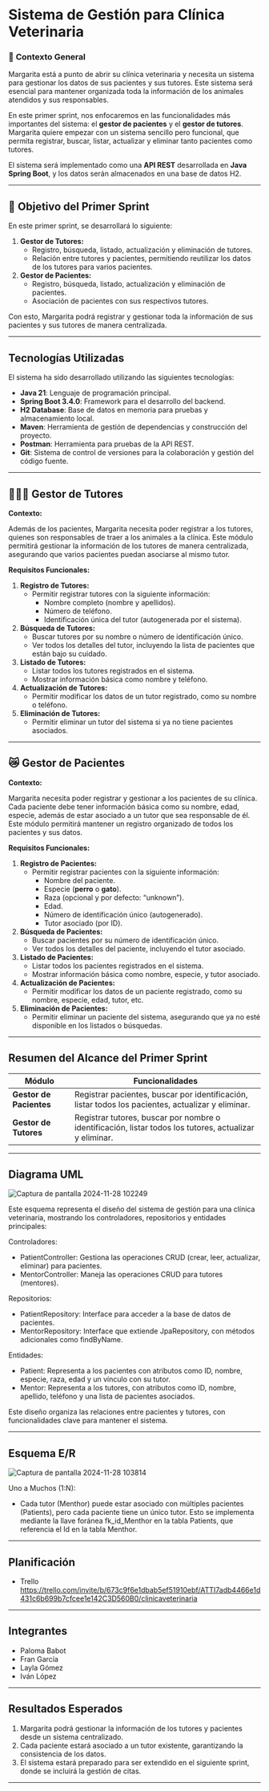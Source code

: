 # Sistema de Gestión para Clínica Veterinaria

### 🏁 **Contexto General**

Margarita está a punto de abrir su clínica veterinaria y necesita un sistema para gestionar los datos de sus pacientes y sus tutores. Este sistema será esencial para mantener organizada toda la información de los animales atendidos y sus responsables.

En este primer sprint, nos enfocaremos en las funcionalidades más importantes del sistema: el **gestor de pacientes** y el **gestor de tutores**. Margarita quiere empezar con un sistema sencillo pero funcional, que permita registrar, buscar, listar, actualizar y eliminar tanto pacientes como tutores.

El sistema será implementado como una **API REST** desarrollada en **Java Spring Boot**, y los datos serán almacenados en una base de datos H2.

---

## 👀 **Objetivo del Primer Sprint**

En este primer sprint, se desarrollará lo siguiente:

1. **Gestor de Tutores:**
    - Registro, búsqueda, listado, actualización y eliminación de tutores.
    - Relación entre tutores y pacientes, permitiendo reutilizar los datos de los tutores para varios pacientes.
2. **Gestor de Pacientes:**
    - Registro, búsqueda, listado, actualización y eliminación de pacientes.
    - Asociación de pacientes con sus respectivos tutores.

Con esto, Margarita podrá registrar y gestionar toda la información de sus pacientes y sus tutores de manera centralizada.

---

## **Tecnologías Utilizadas**

El sistema ha sido desarrollado utilizando las siguientes tecnologías:

- **Java 21**: Lenguaje de programación principal.
- **Spring Boot 3.4.0**: Framework para el desarrollo del backend.
- **H2 Database**: Base de datos en memoria para pruebas y almacenamiento local.
- **Maven**: Herramienta de gestión de dependencias y construcción del proyecto.
- **Postman**: Herramienta para pruebas de la API REST.
- **Git**: Sistema de control de versiones para la colaboración y gestión del código fuente.

---

## 🧑🏽‍🦰 **Gestor de Tutores**

**Contexto:**

Además de los pacientes, Margarita necesita poder registrar a los tutores, quienes son responsables de traer a los animales a la clínica. Este módulo permitirá gestionar la información de los tutores de manera centralizada, asegurando que varios pacientes puedan asociarse al mismo tutor.

**Requisitos Funcionales:**

1. **Registro de Tutores:**
    - Permitir registrar tutores con la siguiente información:
        - Nombre completo (nombre y apellidos).
        - Número de teléfono.
        - Identificación única del tutor (autogenerada por el sistema).
2. **Búsqueda de Tutores:**
    - Buscar tutores por su nombre o número de identificación único.
    - Ver todos los detalles del tutor, incluyendo la lista de pacientes que están bajo su cuidado.
3. **Listado de Tutores:**
    - Listar todos los tutores registrados en el sistema.
    - Mostrar información básica como nombre y teléfono.
4. **Actualización de Tutores:**
    - Permitir modificar los datos de un tutor registrado, como su nombre o teléfono.
5. **Eliminación de Tutores:**
    - Permitir eliminar un tutor del sistema si ya no tiene pacientes asociados.

---

## 😿 **Gestor de Pacientes**

**Contexto:**

Margarita necesita poder registrar y gestionar a los pacientes de su clínica. Cada paciente debe tener información básica como su nombre, edad, especie, además de estar asociado a un tutor que sea responsable de él. Este módulo permitirá mantener un registro organizado de todos los pacientes y sus datos.

**Requisitos Funcionales:**

1. **Registro de Pacientes:**
    - Permitir registrar pacientes con la siguiente información:
        - Nombre del paciente.
        - Especie (**perro** o **gato**).
        - Raza (opcional y por defecto: “unknown”).
        - Edad.
        - Número de identificación único (autogenerado).
        - Tutor asociado (por ID).
2. **Búsqueda de Pacientes:**
    - Buscar pacientes por su número de identificación único.
    - Ver todos los detalles del paciente, incluyendo el tutor asociado.
3. **Listado de Pacientes:**
    - Listar todos los pacientes registrados en el sistema.
    - Mostrar información básica como nombre, especie, y tutor asociado.
4. **Actualización de Pacientes:**
    - Permitir modificar los datos de un paciente registrado, como su nombre, especie, edad, tutor, etc.
5. **Eliminación de Pacientes:**
    - Permitir eliminar un paciente del sistema, asegurando que ya no esté disponible en los listados o búsquedas.

---

## **Resumen del Alcance del Primer Sprint**

| **Módulo**           | **Funcionalidades**                                                                                                                                 |
|-----------------------|-----------------------------------------------------------------------------------------------------------------------------------------------------|
| **Gestor de Pacientes** | Registrar pacientes, buscar por identificación, listar todos los pacientes, actualizar y eliminar.                                                |
| **Gestor de Tutores**   | Registrar tutores, buscar por nombre o identificación, listar todos los tutores, actualizar y eliminar.                                           |

---

## **Diagrama UML**

![Captura de pantalla 2024-11-28 102249](https://github.com/user-attachments/assets/1185712d-4051-47c3-92e0-2bdc9be526e0)


Este esquema representa el diseño del sistema de gestión para una clínica veterinaria, mostrando los controladores, repositorios y entidades principales:

Controladores:

- PatientController: Gestiona las operaciones CRUD (crear, leer, actualizar, eliminar) para pacientes.
- MentorController: Maneja las operaciones CRUD para tutores (mentores).
  
Repositorios:

- PatientRepository: Interface para acceder a la base de datos de pacientes.
- MentorRepository: Interface que extiende JpaRepository, con métodos adicionales como findByName.

Entidades:

- Patient: Representa a los pacientes con atributos como ID, nombre, especie, raza, edad y un vínculo con su tutor.
- Mentor: Representa a los tutores, con atributos como ID, nombre, apellido, teléfono y una lista de pacientes asociados.

Este diseño organiza las relaciones entre pacientes y tutores, con funcionalidades clave para mantener el sistema.

---

## **Esquema E/R**

![Captura de pantalla 2024-11-28 103814](https://github.com/user-attachments/assets/5d6ec824-7f75-41a9-b88d-8679522478d2)

Uno a Muchos (1:N):

- Cada tutor (Menthor) puede estar asociado con múltiples pacientes (Patients), pero cada paciente tiene un único tutor. Esto se implementa mediante la llave foránea fk_id_Menthor en la tabla Patients, que referencia el Id en la tabla Menthor.

---

## **Planificación**

- Trello https://trello.com/invite/b/673c9f6e1dbab5ef51910ebf/ATTI7adb4466e1d431c6b699b7cfcee1e142C3D560B0/clinicaveterinaria

---

## **Integrantes**

- Paloma Babot
- Fran García
- Layla Gómez
- Iván López

---

## **Resultados Esperados**

1. Margarita podrá gestionar la información de los tutores y pacientes desde un sistema centralizado.
2. Cada paciente estará asociado a un tutor existente, garantizando la consistencia de los datos.
3. El sistema estará preparado para ser extendido en el siguiente sprint, donde se incluirá la gestión de citas.

---






